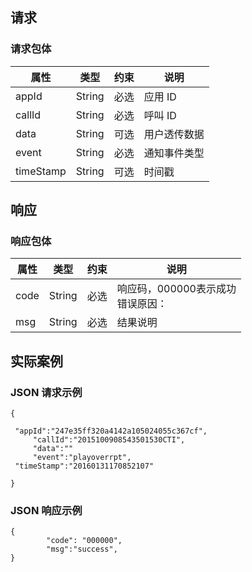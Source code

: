 ## 请求

### 请求包体

| 属性        | 类型     | 约束   | 说明     |
| --------- | ------ | ---- | ------ |
| appId     | String | 必选   | 应用 ID  |
| callId    | String | 必选   | 呼叫 ID  |
| data      | String | 可选   | 用户透传数据 |
| event     | String | 必选   | 通知事件类型 |
| timeStamp | String | 可选   | 时间戳    |

## 响应

### 响应包体

| 属性   | 类型     | 约束   | 说明                      |
| ---- | ------ | ---- | ----------------------- |
| code | String | 必选   | 响应码，000000表示成功<br>错误原因： |
| msg  | String | 必选   | 结果说明                    |

## 实际案例

### JSON 请求示例

```
{
	
 "appId":"247e35ff320a4142a105024055c367cf",
	 "callId":"2015100908543501530CTI",
     "data":""
     "event":"playoverrpt",
 "timeStamp":"20160131170852107"

}

```

### JSON 响应示例

```
{
        "code": "000000",
    	"msg":"success",
}
```
